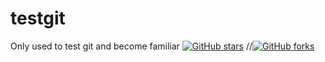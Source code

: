 # testgit
Only used to test git and become familiar
[![GitHub stars](https://img.shields.io/github/stars/incogitance/testgit.svg?style=social&label=Star)](https://github.com/incogitance/testgit)
//[![GitHub forks](https://img.shields.io/github/forks/SmingHub/Sming.svg?style=social&label=Fork)](https://github.com/SmingHub/Sming/network)
